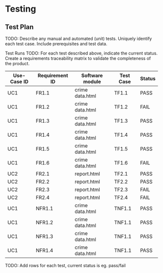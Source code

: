 # Testing

## Test Plan
TODO: Describe any manual and automated (unit) tests. Uniquely identify each test case. Include prerequisites and test data.

Test Runs
TODO: For each test described above, indicate the current status. 
Create a requirements traceability matrix to validate the completeness of the product.


| Use-Case ID | Requirement ID | Software module | Test Case | Status |
| ---------- | -------------- | --------------- | --------- | ------- |
| UC1 | FR1.1 | crime data.html | TF1.1 | PASS |
| UC1 | FR1.2 | crime data.html | TF1.2 | FAIL |
| UC1 | FR1.3 | crime data.html | TF1.3 | PASS |
| UC1 | FR1.4 | crime data.html | TF1.4 | PASS |
| UC1 | FR1.5 | crime data.html | TF1.5 | PASS |
| UC1 | FR1.6 | crime data.html | TF1.6 | FAIL |
| UC2 | FR2.1 | report.html | TF2.1 | PASS |
| UC2 | FR2.2 | report.html | TF2.2 | PASS |
| UC2 | FR2.3 | report.html | TF2.3 | FAIL |
| UC2 | FR2.4 | report.html | TF2.4 | FAIL |
| UC1 | NFR1.1 | crime data.html | TNF1.1 | PASS |
| UC1 | NFR1.2 | crime data.html | TNF1.1 | PASS |
| UC1 | NFR1.3 | crime data.html | TNF1.1 | PASS |
| UC1 | NFR1.4 | crime data.html | TNF1.1 | PASS |

TODO: Add rows for each test, current status is eg. pass/fail
